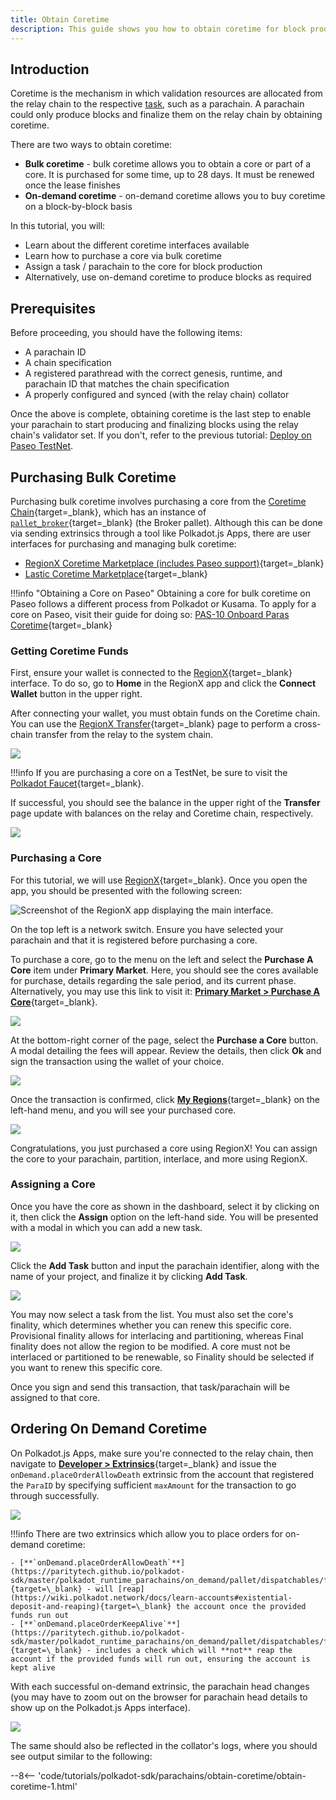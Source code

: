 ```yaml
---
title: Obtain Coretime
description: This guide shows you how to obtain coretime for block production using on-demand or bulk options.
---
```


## Introduction

Coretime is the mechanism in which validation resources are allocated from the relay chain to the respective [task](../../../polkadot-protocol/glossary.md#task), such as a parachain. A parachain could only produce blocks and finalize them on the relay chain by obtaining coretime.

There are two ways to obtain coretime:

- **Bulk coretime** - bulk coretime allows you to obtain a core or part of a core. It is purchased for some time, up to 28 days. It must be renewed once the lease finishes
- **On-demand coretime** - on-demand coretime allows you to buy coretime on a block-by-block basis

In this tutorial, you will:

- Learn about the different coretime interfaces available
- Learn how to purchase a core via bulk coretime
- Assign a task / parachain to the core for block production
- Alternatively, use on-demand coretime to produce blocks as required

## Prerequisites 

Before proceeding, you should have the following items:

- A parachain ID
- A chain specification
- A registered parathread with the correct genesis, runtime, and parachain ID that matches the chain specification
- A properly configured and synced (with the relay chain) collator

Once the above is complete, obtaining coretime is the last step to enable your parachain to start producing and finalizing blocks using the relay chain's validator set. If you don't, refer to the previous tutorial: [Deploy on Paseo TestNet](todo).

## Purchasing Bulk Coretime

Purchasing bulk coretime involves purchasing a core from the [Coretime Chain](/polkadot-protocol/architecture/system-chains/coretime/){target=\_blank}, which has an instance of [`pallet_broker`](https://paritytech.github.io/polkadot-sdk/master/pallet_broker/index.html){target=\_blank} (the Broker pallet). Although this can be done via sending extrinsics through a tool like Polkadot.js Apps, there are user interfaces for purchasing and managing bulk coretime:

- [RegionX Coretime Marketplace (includes Paseo support)](https://app.regionx.tech){target=\_blank}
- [Lastic Coretime Marketplace](https://www.lastic.xyz/polkadot/bulkcore1){target=\_blank}
  
!!!info "Obtaining a Core on Paseo"
    Obtaining a core for bulk coretime on Paseo follows a different process from Polkadot or Kusama. To apply for a core on Paseo, visit their guide for doing so: [PAS-10 Onboard Paras Coretime](https://github.com/paseo-network/paseo-action-submission/blob/main/pas/PAS-10-Onboard-paras-coretime.md#summary){target=\_blank} 

### Getting Coretime Funds

First, ensure your wallet is connected to the [RegionX](https://app.regionx.tech){target=\_blank} interface. To do so, go to **Home** in the RegionX app and click the **Connect Wallet** button in the upper right.

After connecting your wallet, you must obtain funds on the Coretime chain. You can use the [RegionX Transfer](https://app.regionx.tech/transfer){target=\_blank} page to perform a cross-chain transfer from the relay to the system chain.

![](/images/tutorials/polkadot-sdk/parachains/obtain-coretime/obtain-coretime-1.webp)

!!!info 
    If you are purchasing a core on a TestNet, be sure to visit the [Polkadot Faucet](https://faucet.polkadot.io/westend){target=\_blank}.

If successful, you should see the balance in the upper right of the **Transfer** page update with balances on the relay and Coretime chain, respectively.

![](/images/tutorials/polkadot-sdk/parachains/obtain-coretime/obtain-coretime-2.webp)

### Purchasing a Core

For this tutorial, we will use [RegionX](https://app.regionx.tech){target=\_blank}. Once you open the app, you should be presented with the following screen:

![Screenshot of the RegionX app displaying the main interface.](/images/tutorials/polkadot-sdk/parachains/obtain-coretime/obtain-coretime-3.webp)

On the top left is a network switch. Ensure you have selected your parachain and that it is registered before purchasing a core.

To purchase a core, go to the menu on the left and select the **Purchase A Core** item under **Primary Market**. Here, you should see the cores available for purchase, details regarding the sale period, and its current phase. Alternatively, you may use this link to visit it: [**Primary Market > Purchase A Core**](https://app.regionx.tech/purchase){target=\_blank}.

![](/images/tutorials/polkadot-sdk/parachains/obtain-coretime/obtain-coretime-4.webp)

At the bottom-right corner of the page, select the **Purchase a Core** button. A modal detailing the fees will appear. Review the details, then click **Ok** and sign the transaction using the wallet of your choice.

![](/images/tutorials/polkadot-sdk/parachains/obtain-coretime/obtain-coretime-5.webp)

Once the transaction is confirmed, click [**My Regions**](https://app.regionx.tech/regions){target=\_blank} on the left-hand menu, and you will see your purchased core.

![](/images/tutorials/polkadot-sdk/parachains/obtain-coretime/obtain-coretime-6.webp)

Congratulations, you just purchased a core using RegionX! You can assign the core to your parachain, partition, interlace, and more using RegionX.

### Assigning a Core

Once you have the core as shown in the dashboard, select it by clicking on it, then click the **Assign** option on the left-hand side. You will be presented with a modal in which you can add a new task.

![](/images/tutorials/polkadot-sdk/parachains/obtain-coretime/obtain-coretime-7.webp)

Click the **Add Task** button and input the parachain identifier, along with the name of your project, and finalize it by clicking **Add Task**.

![](/images/tutorials/polkadot-sdk/parachains/obtain-coretime/obtain-coretime-8.webp)

You may now select a task from the list. You must also set the core's finality, which determines whether you can renew this specific core. Provisional finality allows for interlacing and partitioning, whereas Final finality does not allow the region to be modified. A core must not be interlaced or partitioned to be renewable, so Finality should be selected if you want to renew this specific core.

Once you sign and send this transaction, that task/parachain will be assigned to that core.

## Ordering On Demand Coretime

On Polkadot.js Apps, make sure you're connected to the relay chain, then navigate to [**Developer > Extrinsics**](https://polkadot.js.org/apps/#/extrinsics){target=\_blank} and issue the `onDemand.placeOrderAllowDeath` extrinsic from the account that registered the `ParaID` by specifying sufficient `maxAmount` for the transaction to go through successfully.

![](/images/tutorials/polkadot-sdk/parachains/obtain-coretime/obtain-coretime-9.webp)

!!!info
    There are two extrinsics which allow you to place orders for on-demand coretime:

    - [**`onDemand.placeOrderAllowDeath`**](https://paritytech.github.io/polkadot-sdk/master/polkadot_runtime_parachains/on_demand/pallet/dispatchables/fn.place_order_allow_death.html){target=\_blank} - will [reap](https://wiki.polkadot.network/docs/learn-accounts#existential-deposit-and-reaping){target=\_blank} the account once the provided funds run out
    - [**`onDemand.placeOrderKeepAlive`**](https://paritytech.github.io/polkadot-sdk/master/polkadot_runtime_parachains/on_demand/pallet/dispatchables/fn.place_order_keep_alive.html){target=\_blank} - includes a check which will **not** reap the account if the provided funds will run out, ensuring the account is kept alive

With each successful on-demand extrinsic, the parachain head changes (you may have to zoom out on the browser for parachain head details to show up on the Polkadot.js Apps interface).

![](/images/tutorials/polkadot-sdk/parachains/obtain-coretime/obtain-coretime-10.webp)

The same should also be reflected in the collator's logs, where you should see output similar to the following:

--8<-- 'code/tutorials/polkadot-sdk/parachains/obtain-coretime/obtain-coretime-1.html'